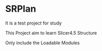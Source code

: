 # SRPlan
It is a test project for study

This Project aim to learn Slicer4.5 Structure

Only include the Loadable Modules
